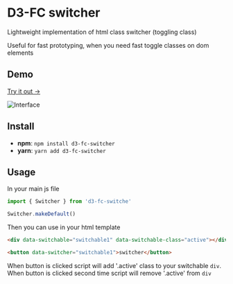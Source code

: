 # D3-FC switcher

Lightweight implementation of html class switcher (toggling class)

Useful for fast prototyping, when you need fast toggle classes on dom elements

## Demo

[Try it out ->](https://d3-fc.github.io/#/switcher)

![Interface](https://i.imgur.com/t77eVBX.gifv) 

## Install

* **npm**: `npm install d3-fc-switcher` 
* **yarn**: `yarn add d3-fc-switcher`

## Usage

In your main js file
```javascript
import { Switcher } from 'd3-fc-switche'

Switcher.makeDefault()
```
Then you can use in your html template

```html
<div data-switchable="switchable1" data-switchable-class="active"></div>

<button data-switcher="switchable1">switcher</button>
```

When button is clicked script will add '.active' class to your switchable `div`.
When button is clicked second time script will remove '.active' from `div`